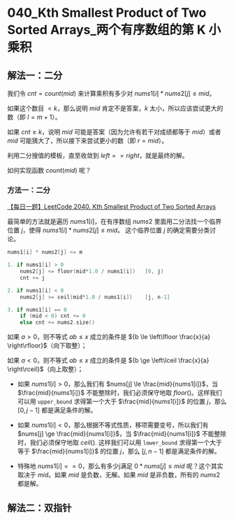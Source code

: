 # 040_Kth Smallest Product of Two Sorted Arrays_两个有序数组的第 K 小乘积

## 解法一：二分

我们令 $cnt = count(mid)$ 来计算乘积有多少对 $nums1[i] * nums2[j] \le mid$。

如果这个数目 $< k$，那么说明 $mid$ 肯定不是答案，$k$ 太小，所以应该尝试更大的数（即 $l = m + 1$）。

如果 $cnt \ge k$，说明 $mid$ 可能是答案（因为允许有若干对成绩都等于 $mid$）或者 $mid$ 可能猜大了，所以接下来尝试更小的数（即 $r = mid$）。

利用二分搜值的模板，直至收敛到 $left==right$，就是最终的解。

如何实现函数 $count(mid)$ 呢？

### 方法一：二分

[【每日一题】LeetCode 2040. Kth Smallest Product of Two Sorted Arrays](https://youtu.be/Ct-seYTr1dM?t=886)

最简单的方法就是遍历 $nums1[i]$，在有序数组 $nums2$ 里面用二分法找一个临界位置 $j$，使得 $nums1[i]*nums2[j] \le mid$。 这个临界位置 $j$ 的确定需要分类讨论。

```cpp
nums1[i] * nums2[j] <= m

1. if nums1[i] > 0
    nums2[j] <= floor(mid*1.0 / nums1[i])   [0, j)
    cnt += j

2. if nums1[i] < 0
    nums2[j] >= ceil(mid*1.0 / nums1[i])    [j, n-1]

3. if nums1[i] == 0
    if (mid < 0) cnt += 0
    else cnt += nums2.size()
```

如果 $a > 0$，则不等式 $ab \le x$ 成立的条件是 ${b \le \left\lfloor \frac{x}{a} \right\rfloor}$（向下取整）；

如果 $a < 0$，则不等式 $ab \le x$ 成立的条件是 ${b \ge \left\lceil \frac{x}{a} \right\rceil}$（向上取整）；

- 如果 $nums1[i] > 0$，那么我们有 $nums[j] \le \frac{mid}{nums1[i]}$，当 $\frac{mid}{nums1[i]}$ 不能整除时，我们必须保守地取 $floor()$。这样我们可以用 `upper_bound` 求得第一个大于 $\frac{mid}{nums1[i]}$ 的位置 $j$，那么 $[0, j-1]$ 都是满足条件的解。

- 如果 $nums1[i] < 0$，那么根据不等式性质，移项需要变号，所以我们有 $nums[j] \ge \frac{mid}{nums1[i]}$，当 $\frac{mid}{nums1[i]}$ 不能整除时，我们必须保守地取 $ceil()$. 这样我们可以用 `lower_bound` 求得第一个大于等于 $\frac{mid}{nums1[i]}$ 的位置 $j$，那么 $[j, n-1]$ 都是满足条件的解。

- 特殊地 $nums1[i]==0$，那么有多少j满足 $0*nums[j]\le mid$ 呢？这个其实取决于 $mid$。如果 $mid$ 是负数，无解。如果 $mid$ 是非负数，所有的 $nums2$ 都是解。


## 解法二：双指针


